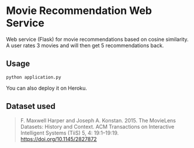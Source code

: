 # Movie Recommendation Web Service

Web service (Flask) for movie recommendations based on cosine similarity. A user rates 3 movies and will then get 5 recommendations back.

## Usage

    python application.py

You can also deploy it on Heroku.

## Dataset used

> F. Maxwell Harper and Joseph A. Konstan. 2015. The MovieLens Datasets: History and Context. ACM Transactions on Interactive Intelligent Systems (TiiS) 5, 4: 19:1–19:19. <https://doi.org/10.1145/2827872>
